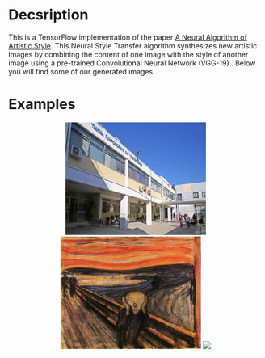 
# Decsription
This is a TensorFlow implementation of the paper [A Neural Algorithm of Artistic Style](https://arxiv.org/abs/1508.06576). This Neural Style 
Transfer algorithm synthesizes new artistic images by combining the content of one image with the style of another image using a pre-trained 
Convolutional Neural Network (VGG-19) . Below you will find some of our generated images.

# Examples
<div align="center">
 <img src="images/dit_500x400.jpg" height="223px">
 <img src="https://raw.githubusercontent.com/lazavgeridis/Neural-Style-Transfer/master/images/scream_500x400.jpg" height="223px">
 <img src="https://raw.githubusercontent.com/lazavgeridis/Neural-Style-Transfer/master/images/dit_scream_a5_b50000.jpg" height="223px">
</div>

